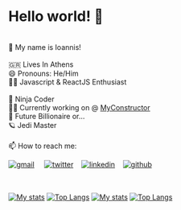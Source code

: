 # Hello world! 👋 
\
🙋 My name is Ioannis!\
\
🇬🇷 Lives In Athens \
😄 Pronouns: He/Him \
🧑‍🏫 Javascript & ReactJS Enthusiast \
\
🥷 Ninja Coder\
🧑‍💻 Currently working on @ [MyConstructor](https://myconstructor.co.uk) \
🤑 Future Billionaire or... \
🪐 Jedi Master \
\
📫 How to reach me: 

<a href="mailto:kerasiotisioannis@gmail.com" target="_blank">![gmail](
https://img.shields.io/badge/Gmail-D14836?style=for-the-badge&logo=gmail&logoColor=white)</a> &nbsp;&nbsp;&nbsp;
<a href="https://twitter.com/ikerasiotis" target="_blank">![twitter](https://img.shields.io/badge/Twitter-1DA1F2?style=for-the-badge&logo=twitter&logoColor=white)</a>&nbsp;&nbsp;&nbsp;
<a href="https://linkedin.com/in/ikerasiotis" target="_blank">![linkedin](https://img.shields.io/badge/LinkedIn-0077B5?style=for-the-badge&logo=linkedin&logoColor=white)</a>&nbsp;&nbsp;&nbsp;
<a href="https://github.com/ikerasiotis" target="_blank">![github](https://img.shields.io/badge/GitHub-100000?style=for-the-badge&logo=github&logoColor=white)</a>&nbsp;&nbsp;&nbsp;


<br></br>
[![My stats](https://github-readme-stats-ikerasiotis.vercel.app/api?username=ikerasiotis&count_private=true&hide=issues&hide_border=true)](https://github.com/ikerasiotis#gh-light-mode-only) [![Top Langs](https://github-readme-stats-ikerasiotis.vercel.app/api/top-langs/?username=ikerasiotis&hide=html&layout=compact&hide_border=true)](https://github.com/ikerasiotis#gh-light-mode-only)
[![My stats](https://github-readme-stats-ikerasiotis.vercel.app/api?username=ikerasiotis&count_private=true&hide=issues&theme=dark&bg_color=22272e&hide_border=true)](https://github.com/ikerasiotis#gh-dark-mode-only) [![Top Langs](https://github-readme-stats-ikerasiotis.vercel.app/api/top-langs/?username=ikerasiotis&hide=html&layout=compact&theme=dark&bg_color=22272e&hide_border=true)](https://github.com/ikerasiotis#gh-dark-mode-only)




<!--[![gmail](
https://img.shields.io/badge/Gmail-D14836?style=for-the-badge&logo=gmail&logoColor=white)](mailto:kerasiotisioannis@gmail.com){:target="_blank"}

<!--
**ikerasiotis/ikerasiotis** is a ✨ _special_ ✨ repository because its `README.md` (this file) appears on your GitHub profile.

Here are some ideas to get you started:

- 🔭 I’m currently working on ...
- 🌱 I’m currently learning ...
- 👯 I’m looking to collaborate on ...
- 🤔 I’m looking for help with ...
- 💬 Ask me about ...
- 📫 How to reach me: ...
- 😄 Pronouns: ...
- ⚡ Fun fact: ...
-->
